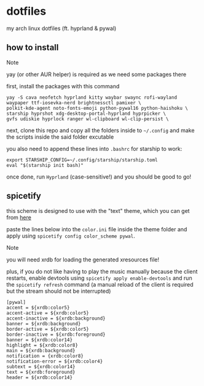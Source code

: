 # dotfiles
my arch linux dotfiles (ft. hyprland & pywal)

## how to install
> [!NOTE]
> yay (or other AUR helper) is required as we need some packages there

first, install the packages with this command
```
yay -S cava neofetch hyprland kitty waybar swaync rofi-wayland waypaper ttf-iosevka-nerd brightnessctl pamixer \
polkit-kde-agent noto-fonts-emoji python-pywal16 python-haishoku \
starship hyprshot xdg-desktop-portal-hyprland hyprpicker \
gvfs udiskie hyprlock ranger wl-clipboard wl-clip-persist \
```

next, clone this repo and copy all the folders inside to `~/.config` and make the scripts inside the said folder excutable

you also need to append these lines into `.bashrc` for starship to work:

```
export STARSHIP_CONFIG=~/.config/starship/starship.toml
eval "$(starship init bash)"
```

once done, run `Hyprland` (case-sensitive!) and you should be good to go!
## spicetify
this scheme is designed to use with the "text" theme, which you can get from [here](https://github.com/spicetify/spicetify-themes)

paste the lines below into the `color.ini` file inside the theme folder and apply using `spicetify config color_scheme pywal`.
> [!NOTE]
> you will need xrdb for loading the generated xresources file!
> 
> plus, if you do not like having to play the music manually because the client restarts, enable devtools using `spicetify apply enable-devtools` and run the `spicetify refresh` command (a manual reload of the client is required but the stream should not be interrupted)
```
[pywal]
accent = ${xrdb:color5}
accent-active = ${xrdb:color5}
accent-inactive = ${xrdb:background}
banner = ${xrdb:background}
border-active = ${xrdb:color5}
border-inactive = ${xrdb:foreground}
banner = ${xrdb:color14}
highlight = ${xrdb:color8}
main = ${xrdb:background}
notification = {xrdb:color8}
notification-error = ${xrdb:color4}
subtext = ${xrdb:color14}
text = ${xrdb:foreground} 
header = ${xrdb:color14}
```
